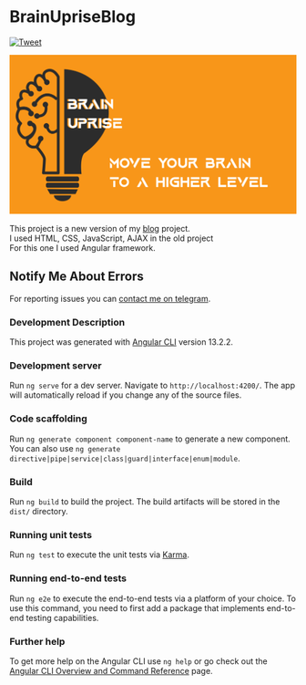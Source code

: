 # BrainUpriseBlog 
[![Tweet](https://img.shields.io/twitter/url/http/shields.io.svg?style=social)](https://twitter.com/intent/tweet?text=A%20full%20blog%20using%20Angular&url=https://github.com/muaazaltahan/brain-uprise-blog&via=muaazaltahan&hashtags=angular,frontend,blog,developer)

![brain uprise](src/assets/banner2.png)

This project is a new version of my [blog](https://github.com/muaazaltahan/blog) project.  
I used HTML, CSS, JavaScript, AJAX in the old project  
For this one I used Angular framework.  

## Notify Me About Errors

For reporting issues you can [contact me on telegram](https://t.me/muaazaltahan).

### Development Description

This project was generated with [Angular CLI](https://github.com/angular/angular-cli) version 13.2.2.

### Development server

Run `ng serve` for a dev server. Navigate to `http://localhost:4200/`. The app will automatically reload if you change any of the source files.

### Code scaffolding

Run `ng generate component component-name` to generate a new component. You can also use `ng generate directive|pipe|service|class|guard|interface|enum|module`.

### Build

Run `ng build` to build the project. The build artifacts will be stored in the `dist/` directory.

### Running unit tests

Run `ng test` to execute the unit tests via [Karma](https://karma-runner.github.io).

### Running end-to-end tests

Run `ng e2e` to execute the end-to-end tests via a platform of your choice. To use this command, you need to first add a package that implements end-to-end testing capabilities.

### Further help

To get more help on the Angular CLI use `ng help` or go check out the [Angular CLI Overview and Command Reference](https://angular.io/cli) page.
